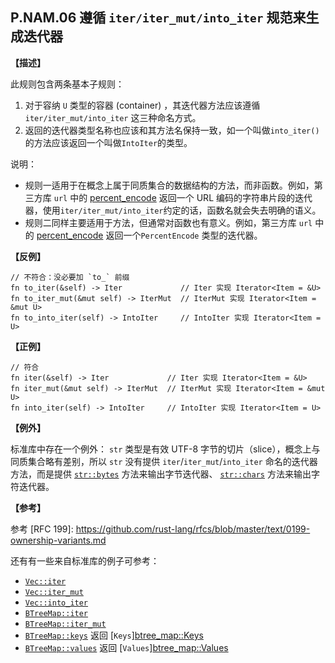 ## P.NAM.06 遵循 `iter/iter_mut/into_iter` 规范来生成迭代器

**【描述】**

此规则包含两条基本子规则：

1. 对于容纳 `U` 类型的容器 (container) ，其迭代器方法应该遵循`iter/iter_mut/into_iter` 这三种命名方式。
2. 返回的迭代器类型名称也应该和其方法名保持一致，如一个叫做`into_iter()`的方法应该返回一个叫做`IntoIter`的类型。

说明：

- 规则一适用于在概念上属于同质集合的数据结构的方法，而非函数。例如，第三方库 `url`  中的 [percent_encode](https://docs.rs/url/1.4.0/url/percent_encoding/fn.percent_encode.html) 返回一个 URL 编码的字符串片段的迭代器，使用`iter/iter_mut/into_iter`约定的话，函数名就会失去明确的语义。
- 规则二同样主要适用于方法，但通常对函数也有意义。例如，第三方库 `url`  中的 [percent_encode](https://docs.rs/url/1.4.0/url/percent_encoding/fn.percent_encode.html) 返回一个`PercentEncode` 类型的迭代器。


**【反例】**

```rust,ignored
// 不符合：没必要加 `to_` 前缀
fn to_iter(&self) -> Iter             // Iter 实现 Iterator<Item = &U>
fn to_iter_mut(&mut self) -> IterMut  // IterMut 实现 Iterator<Item = &mut U>
fn to_into_iter(self) -> IntoIter     // IntoIter 实现 Iterator<Item = U>
```

**【正例】**

```rust,ignored
// 符合
fn iter(&self) -> Iter             // Iter 实现 Iterator<Item = &U>
fn iter_mut(&mut self) -> IterMut  // IterMut 实现 Iterator<Item = &mut U>
fn into_iter(self) -> IntoIter     // IntoIter 实现 Iterator<Item = U>
```

**【例外】**

标准库中存在一个例外： `str` 类型是有效 UTF-8 字节的切片（slice），概念上与同质集合略有差别，所以 `str` 没有提供 `iter`/`iter_mut`/`into_iter` 命名的迭代器方法，而是提供 [`str::bytes`](https://doc.rust-lang.org/stable/std/primitive.str.html#method.bytes) 方法来输出字节迭代器、 [`str::chars`](https://doc.rust-lang.org/stable/std/primitive.str.html#method.chars) 方法来输出字符迭代器。


**【参考】**

参考 [RFC 199]: https://github.com/rust-lang/rfcs/blob/master/text/0199-ownership-variants.md

还有有一些来自标准库的例子可参考：

- [`Vec::iter`](https://doc.rust-lang.org/std/vec/struct.Vec.html#method.iter)
- [`Vec::iter_mut`](https://doc.rust-lang.org/std/vec/struct.Vec.html#method.iter_mut)
- [`Vec::into_iter`](https://doc.rust-lang.org/std/vec/struct.Vec.html#method.into_iter)
- [`BTreeMap::iter`](https://doc.rust-lang.org/std/collections/struct.BTreeMap.html#method.iter)
- [`BTreeMap::iter_mut`](https://doc.rust-lang.org/std/collections/struct.BTreeMap.html#method.iter_mut)
- [`BTreeMap::keys`](https://doc.rust-lang.org/std/collections/struct.BTreeMap.html#method.keys)  返回 [`Keys`][btree_map::Keys](https://doc.rust-lang.org/std/collections/btree_map/struct.Keys.html)
- [`BTreeMap::values`](https://doc.rust-lang.org/std/collections/struct.BTreeMap.html#method.values) 返回 [`Values`][btree_map::Values](https://doc.rust-lang.org/std/collections/btree_map/struct.Values.html)


